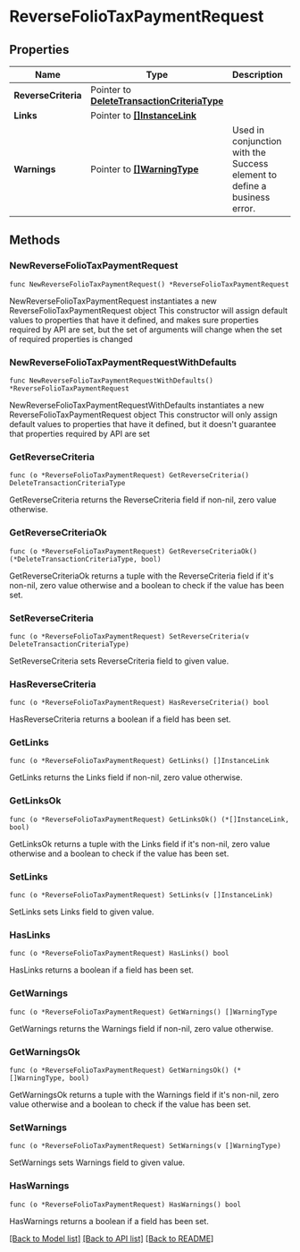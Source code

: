 # ReverseFolioTaxPaymentRequest

## Properties

Name | Type | Description | Notes
------------ | ------------- | ------------- | -------------
**ReverseCriteria** | Pointer to [**DeleteTransactionCriteriaType**](DeleteTransactionCriteriaType.md) |  | [optional] 
**Links** | Pointer to [**[]InstanceLink**](InstanceLink.md) |  | [optional] 
**Warnings** | Pointer to [**[]WarningType**](WarningType.md) | Used in conjunction with the Success element to define a business error. | [optional] 

## Methods

### NewReverseFolioTaxPaymentRequest

`func NewReverseFolioTaxPaymentRequest() *ReverseFolioTaxPaymentRequest`

NewReverseFolioTaxPaymentRequest instantiates a new ReverseFolioTaxPaymentRequest object
This constructor will assign default values to properties that have it defined,
and makes sure properties required by API are set, but the set of arguments
will change when the set of required properties is changed

### NewReverseFolioTaxPaymentRequestWithDefaults

`func NewReverseFolioTaxPaymentRequestWithDefaults() *ReverseFolioTaxPaymentRequest`

NewReverseFolioTaxPaymentRequestWithDefaults instantiates a new ReverseFolioTaxPaymentRequest object
This constructor will only assign default values to properties that have it defined,
but it doesn't guarantee that properties required by API are set

### GetReverseCriteria

`func (o *ReverseFolioTaxPaymentRequest) GetReverseCriteria() DeleteTransactionCriteriaType`

GetReverseCriteria returns the ReverseCriteria field if non-nil, zero value otherwise.

### GetReverseCriteriaOk

`func (o *ReverseFolioTaxPaymentRequest) GetReverseCriteriaOk() (*DeleteTransactionCriteriaType, bool)`

GetReverseCriteriaOk returns a tuple with the ReverseCriteria field if it's non-nil, zero value otherwise
and a boolean to check if the value has been set.

### SetReverseCriteria

`func (o *ReverseFolioTaxPaymentRequest) SetReverseCriteria(v DeleteTransactionCriteriaType)`

SetReverseCriteria sets ReverseCriteria field to given value.

### HasReverseCriteria

`func (o *ReverseFolioTaxPaymentRequest) HasReverseCriteria() bool`

HasReverseCriteria returns a boolean if a field has been set.

### GetLinks

`func (o *ReverseFolioTaxPaymentRequest) GetLinks() []InstanceLink`

GetLinks returns the Links field if non-nil, zero value otherwise.

### GetLinksOk

`func (o *ReverseFolioTaxPaymentRequest) GetLinksOk() (*[]InstanceLink, bool)`

GetLinksOk returns a tuple with the Links field if it's non-nil, zero value otherwise
and a boolean to check if the value has been set.

### SetLinks

`func (o *ReverseFolioTaxPaymentRequest) SetLinks(v []InstanceLink)`

SetLinks sets Links field to given value.

### HasLinks

`func (o *ReverseFolioTaxPaymentRequest) HasLinks() bool`

HasLinks returns a boolean if a field has been set.

### GetWarnings

`func (o *ReverseFolioTaxPaymentRequest) GetWarnings() []WarningType`

GetWarnings returns the Warnings field if non-nil, zero value otherwise.

### GetWarningsOk

`func (o *ReverseFolioTaxPaymentRequest) GetWarningsOk() (*[]WarningType, bool)`

GetWarningsOk returns a tuple with the Warnings field if it's non-nil, zero value otherwise
and a boolean to check if the value has been set.

### SetWarnings

`func (o *ReverseFolioTaxPaymentRequest) SetWarnings(v []WarningType)`

SetWarnings sets Warnings field to given value.

### HasWarnings

`func (o *ReverseFolioTaxPaymentRequest) HasWarnings() bool`

HasWarnings returns a boolean if a field has been set.


[[Back to Model list]](../README.md#documentation-for-models) [[Back to API list]](../README.md#documentation-for-api-endpoints) [[Back to README]](../README.md)



